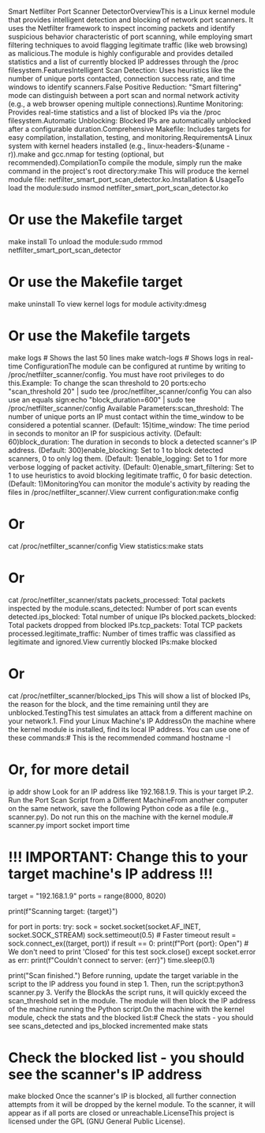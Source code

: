 Smart Netfilter Port Scanner DetectorOverviewThis is a Linux kernel module that provides intelligent detection and blocking of network port scanners. It uses the Netfilter framework to inspect incoming packets and identify suspicious behavior characteristic of port scanning, while employing smart filtering techniques to avoid flagging legitimate traffic (like web browsing) as malicious.The module is highly configurable and provides detailed statistics and a list of currently blocked IP addresses through the /proc filesystem.FeaturesIntelligent Scan Detection: Uses heuristics like the number of unique ports contacted, connection success rate, and time windows to identify scanners.False Positive Reduction: "Smart filtering" mode can distinguish between a port scan and normal network activity (e.g., a web browser opening multiple connections).Runtime Monitoring: Provides real-time statistics and a list of blocked IPs via the /proc filesystem.Automatic Unblocking: Blocked IPs are automatically unblocked after a configurable duration.Comprehensive Makefile: Includes targets for easy compilation, installation, testing, and monitoring.RequirementsA Linux system with kernel headers installed (e.g., linux-headers-$(uname -r)).make and gcc.nmap for testing (optional, but recommended).CompilationTo compile the module, simply run the make command in the project's root directory:make
This will produce the kernel module file: netfilter_smart_port_scan_detector.ko.Installation & UsageTo load the module:sudo insmod netfilter_smart_port_scan_detector.ko
# Or use the Makefile target
make install
To unload the module:sudo rmmod netfilter_smart_port_scan_detector
# Or use the Makefile target
make uninstall
To view kernel logs for module activity:dmesg
# Or use the Makefile targets
make logs       # Shows the last 50 lines
make watch-logs # Shows logs in real-time
ConfigurationThe module can be configured at runtime by writing to /proc/netfilter_scanner/config. You must have root privileges to do this.Example: To change the scan threshold to 20 ports:echo "scan_threshold 20" | sudo tee /proc/netfilter_scanner/config
You can also use an equals sign:echo "block_duration=600" | sudo tee /proc/netfilter_scanner/config
Available Parameters:scan_threshold: The number of unique ports an IP must contact within the time_window to be considered a potential scanner. (Default: 15)time_window: The time period in seconds to monitor an IP for suspicious activity. (Default: 60)block_duration: The duration in seconds to block a detected scanner's IP address. (Default: 300)enable_blocking: Set to 1 to block detected scanners, 0 to only log them. (Default: 1)enable_logging: Set to 1 for more verbose logging of packet activity. (Default: 0)enable_smart_filtering: Set to 1 to use heuristics to avoid blocking legitimate traffic, 0 for basic detection. (Default: 1)MonitoringYou can monitor the module's activity by reading the files in /proc/netfilter_scanner/.View current configuration:make config
# Or
cat /proc/netfilter_scanner/config
View statistics:make stats
# Or
cat /proc/netfilter_scanner/stats
packets_processed: Total packets inspected by the module.scans_detected: Number of port scan events detected.ips_blocked: Total number of unique IPs blocked.packets_blocked: Total packets dropped from blocked IPs.tcp_packets: Total TCP packets processed.legitimate_traffic: Number of times traffic was classified as legitimate and ignored.View currently blocked IPs:make blocked
# Or
cat /proc/netfilter_scanner/blocked_ips
This will show a list of blocked IPs, the reason for the block, and the time remaining until they are unblocked.TestingThis test simulates an attack from a different machine on your network.1. Find your Linux Machine's IP AddressOn the machine where the kernel module is installed, find its local IP address. You can use one of these commands:# This is the recommended command
hostname -I

# Or, for more detail
ip addr show
Look for an IP address like 192.168.1.9. This is your target IP.2. Run the Port Scan Script from a Different MachineFrom another computer on the same network, save the following Python code as a file (e.g., scanner.py). Do not run this on the machine with the kernel module.# scanner.py
import socket
import time

# !!! IMPORTANT: Change this to your target machine's IP address !!!
target = "192.168.1.9" 
ports = range(8000, 8020)

print(f"Scanning target: {target}")

for port in ports:
    try:
        sock = socket.socket(socket.AF_INET, socket.SOCK_STREAM)
        sock.settimeout(0.5) # Faster timeout
        result = sock.connect_ex((target, port))
        if result == 0:
            print(f"Port {port}: Open")
        # We don't need to print 'Closed' for this test
        sock.close()
    except socket.error as err:
        print(f"Couldn't connect to server: {err}")
    time.sleep(0.1)

print("Scan finished.")
Before running, update the target variable in the script to the IP address you found in step 1. Then, run the script:python3 scanner.py
3. Verify the BlockAs the script runs, it will quickly exceed the scan_threshold set in the module. The module will then block the IP address of the machine running the Python script.On the machine with the kernel module, check the stats and the blocked list:# Check the stats - you should see scans_detected and ips_blocked incremented
make stats

# Check the blocked list - you should see the scanner's IP address
make blocked
Once the scanner's IP is blocked, all further connection attempts from it will be dropped by the kernel module. To the scanner, it will appear as if all ports are closed or unreachable.LicenseThis project is licensed under the GPL (GNU General Public License).